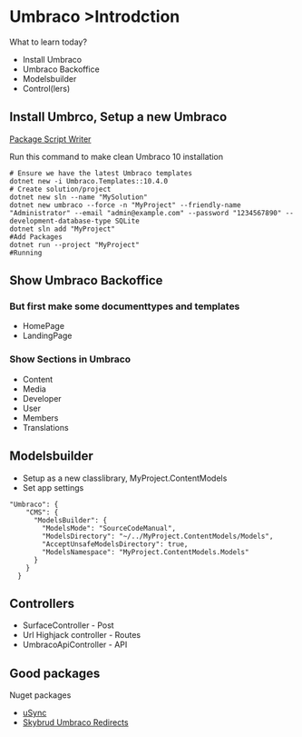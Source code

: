 # Umbraco >Introdction

What to learn today?
- Install Umbraco
- Umbraco Backoffice
- Modelsbuilder
- Control(lers)

## Install Umbrco, Setup a new Umbraco

[Package Script Writer](https://psw.codeshare.co.uk/)

Run this command to make clean Umbraco 10 installation
```
# Ensure we have the latest Umbraco templates
dotnet new -i Umbraco.Templates::10.4.0
# Create solution/project
dotnet new sln --name "MySolution"
dotnet new umbraco --force -n "MyProject" --friendly-name "Administrator" --email "admin@example.com" --password "1234567890" --development-database-type SQLite
dotnet sln add "MyProject"
#Add Packages
dotnet run --project "MyProject"
#Running
```

## Show Umbraco Backoffice

### But first make some documenttypes and templates
- HomePage
- LandingPage

### Show Sections in Umbraco
- Content
- Media
- Developer
- User
- Members
- Translations

## Modelsbuilder
- Setup as a new classlibrary, MyProject.ContentModels
- Set app settings
```
"Umbraco": {
    "CMS": {
      "ModelsBuilder": {
        "ModelsMode": "SourceCodeManual",
        "ModelsDirectory": "~/../MyProject.ContentModels/Models",
        "AcceptUnsafeModelsDirectory": true,
        "ModelsNamespace": "MyProject.ContentModels.Models"
      }
    }
  }
```

## Controllers
- SurfaceController - Post
- Url Highjack controller - Routes
- UmbracoApiController - API 

## Good packages
Nuget packages
- [uSync](https://marketplace.umbraco.com/package/usync)
- [Skybrud Umbraco Redirects](https://marketplace.umbraco.com/package/skybrud.umbraco.redirects)